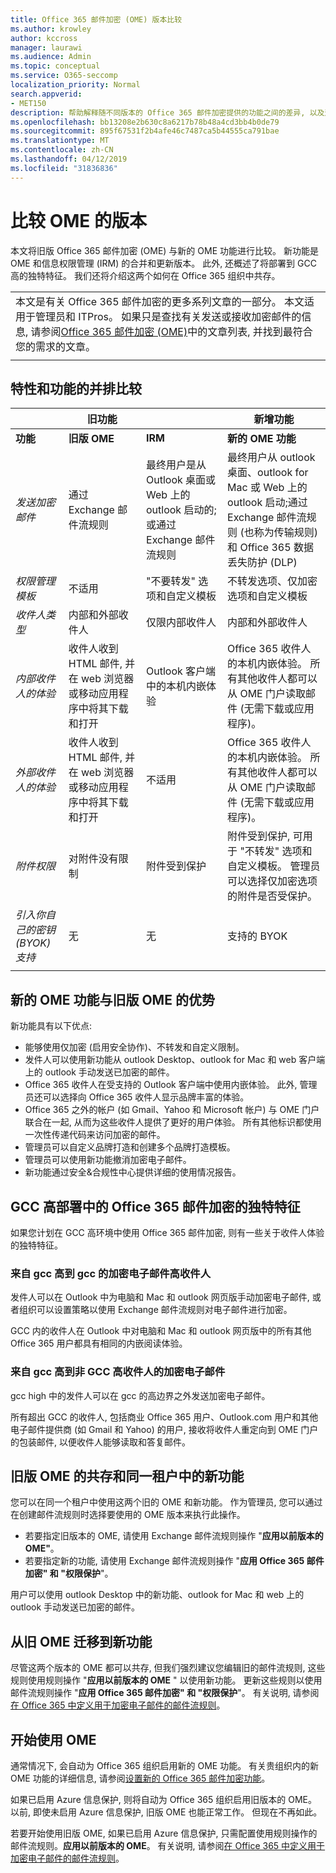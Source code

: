 ```yaml
---
title: Office 365 邮件加密 (OME) 版本比较
ms.author: krowley
author: kccross
manager: laurawi
ms.audience: Admin
ms.topic: conceptual
ms.service: O365-seccomp
localization_priority: Normal
search.appverid:
- MET150
description: 帮助解释随不同版本的 Office 365 邮件加密提供的功能之间的差异, 以及这两个如何继续协同工作。
ms.openlocfilehash: bb13208e2b630c8a6217b78b48a4cd3bb4b0de79
ms.sourcegitcommit: 895f67531f2b4afe46c7487ca5b44555ca791bae
ms.translationtype: MT
ms.contentlocale: zh-CN
ms.lasthandoff: 04/12/2019
ms.locfileid: "31836836"
---
```

# <a name="compare-versions-of-ome"></a>比较 OME 的版本

本文将旧版 Office 365 邮件加密 (OME) 与新的 OME 功能进行比较。 新功能是 OME 和信息权限管理 (IRM) 的合并和更新版本。 此外, 还概述了将部署到 GCC 高的独特特征。 我们还将介绍这两个如何在 Office 365 组织中共存。

||
|:-----|
|本文是有关 Office 365 邮件加密的更多系列文章的一部分。 本文适用于管理员和 ITPros。 如果只是查找有关发送或接收加密邮件的信息, 请参阅[Office 365 邮件加密 (OME)](ome.md)中的文章列表, 并找到最符合您的需求的文章。 |
||

## <a name="side-by-side-comparison-of-features-and-capabilities"></a>特性和功能的并排比较

|                                   |旧功能       |                   |新增功能              |
|-----------------------------------|-------------------|-------------------|--------------------------|
|**功能**                     | **旧版 OME**    | **IRM**           | **新的 OME 功能** |
|*发送加密邮件*        |通过 Exchange 邮件流规则|最终用户是从 Outlook 桌面或 Web 上的 outlook 启动的;或通过 Exchange 邮件流规则|最终用户从 outlook 桌面、outlook for Mac 或 Web 上的 outlook 启动;通过 Exchange 邮件流规则 (也称为传输规则) 和 Office 365 数据丢失防护 (DLP)|
|*权限管理模板*       |   不适用      |"不要转发" 选项和自定义模板|不转发选项、仅加密选项和自定义模板|
|*收件人类型*                   |内部和外部收件人|仅限内部收件人         |内部和外部收件人|
|*内部收件人的体验*|收件人收到 HTML 邮件, 并在 web 浏览器或移动应用程序中将其下载和打开|Outlook 客户端中的本机内嵌体验|Office 365 收件人的本机内嵌体验。 所有其他收件人都可以从 OME 门户读取邮件 (无需下载或应用程序)。|
|*外部收件人的体验*|收件人收到 HTML 邮件, 并在 web 浏览器或移动应用程序中将其下载和打开|不适用|Office 365 收件人的本机内嵌体验。 所有其他收件人都可以从 OME 门户读取邮件 (无需下载或应用程序)。|
|*附件权限*           |对附件没有限制|附件受到保护|附件受到保护, 可用于 "不转发" 选项和自定义模板。 管理员可以选择仅加密选项的附件是否受保护。|
|*引入你自己的密钥 (BYOK) 支持*|无                |无               |支持的 BYOK          |
||

## <a name="advantages-of-the-new-ome-capabilities-over-legacy-ome"></a>新的 OME 功能与旧版 OME 的优势

新功能具有以下优点:

- 能够使用仅加密 (启用安全协作)、不转发和自定义限制。
- 发件人可以使用新功能从 outlook Desktop、outlook for Mac 和 web 客户端上的 outlook 手动发送已加密的邮件。
- Office 365 收件人在受支持的 Outlook 客户端中使用内嵌体验。 此外, 管理员还可以选择向 Office 365 收件人显示品牌丰富的体验。
- Office 365 之外的帐户 (如 Gmail、Yahoo 和 Microsoft 帐户) 与 OME 门户联合在一起, 从而为这些收件人提供了更好的用户体验。 所有其他标识都使用一次性传递代码来访问加密的邮件。
- 管理员可以自定义品牌打造和创建多个品牌打造模板。
- 管理员可以使用新功能撤消加密电子邮件。
- 新功能通过安全&amp;合规性中心提供详细的使用情况报告。

## <a name="unique-characteristics-of-office-365-message-encryption-in-a-gcc-high-deployment"></a>GCC 高部署中的 Office 365 邮件加密的独特特征

如果您计划在 GCC 高环境中使用 Office 365 邮件加密, 则有一些关于收件人体验的独特特征。

### <a name="encrypted-email-from-gcc-high-to-gcc-high-recipients"></a>来自 gcc 高到 gcc 的加密电子邮件高收件人

发件人可以在 Outlook 中为电脑和 Mac 和 outlook 网页版手动加密电子邮件, 或者组织可以设置策略以使用 Exchange 邮件流规则对电子邮件进行加密。

GCC 内的收件人在 Outlook 中对电脑和 Mac 和 outlook 网页版中的所有其他 Office 365 用户都具有相同的内嵌阅读体验。

### <a name="encrypted-email-from-gcc-high-to-non-gcc-high-recipients"></a>来自 gcc 高到非 GCC 高收件人的加密电子邮件

gcc high 中的发件人可以在 gcc 的高边界之外发送加密电子邮件。

所有超出 GCC 的收件人, 包括商业 Office 365 用户、Outlook.com 用户和其他电子邮件提供商 (如 Gmail 和 Yahoo) 的用户, 接收将收件人重定向到 OME 门户的包装邮件, 以便收件人能够读取和答复邮件。

## <a name="coexistence-of-legacy-ome-and-the-new-capabilities-in-the-same-tenant"></a>旧版 OME 的共存和同一租户中的新功能

您可以在同一个租户中使用这两个旧的 OME 和新功能。 作为管理员, 您可以通过在创建邮件流规则时选择要使用的 OME 版本来执行此操作。

- 若要指定旧版本的 OME, 请使用 Exchange 邮件流规则操作 "**应用以前版本的 OME"**。
- 若要指定新的功能, 请使用 Exchange 邮件流规则操作 "**应用 Office 365 邮件加密" 和 "权限保护**"。

用户可以使用 outlook Desktop 中的新功能、outlook for Mac 和 web 上的 outlook 手动发送已加密的邮件。

## <a name="migrate-from-legacy-ome-to-the-new-capabilities"></a>从旧 OME 迁移到新功能

尽管这两个版本的 OME 都可以共存, 但我们强烈建议您编辑旧的邮件流规则, 这些规则使用规则操作 "**应用以前版本的 OME** " 以使用新功能。 更新这些规则以使用邮件流规则操作 "**应用 Office 365 邮件加密" 和 "权限保护**"。 有关说明, 请参阅[在 Office 365 中定义用于加密电子邮件的邮件流规则](define-mail-flow-rules-to-encrypt-email.md)。

## <a name="get-started-with-ome"></a>开始使用 OME

通常情况下, 会自动为 Office 365 组织启用新的 OME 功能。 有关贵组织内的新 OME 功能的详细信息, 请参阅[设置新的 Office 365 邮件加密功能](set-up-new-message-encryption-capabilities.md)。

如果已启用 Azure 信息保护, 则将自动为 Office 365 组织启用旧版本的 OME。 以前, 即使未启用 Azure 信息保护, 旧版 OME 也能正常工作。 但现在不再如此。

若要开始使用旧版 OME, 如果已启用 Azure 信息保护, 只需配置使用规则操作的邮件流规则。**应用以前版本的 OME**。 有关说明, 请参阅[在 Office 365 中定义用于加密电子邮件的邮件流规则](define-mail-flow-rules-to-encrypt-email.md)。